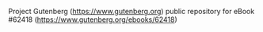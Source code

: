 Project Gutenberg (https://www.gutenberg.org) public repository for
eBook #62418 (https://www.gutenberg.org/ebooks/62418)
